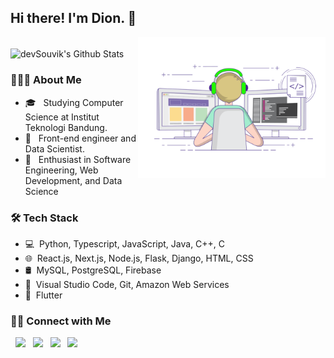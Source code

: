 <h2> Hi there! I'm Dion. 👋</h2>
<img align="right" alt="GIF" src="https://raw.githubusercontent.com/devSouvik/devSouvik/master/gif3.gif" width="300"/>
<br>

<img align="center" src="https://github-readme-stats.vercel.app/api?username=dionisiusdh&include_all_commits=true&count_private=true&show_icons=true&line_height=20&title_color=7A7ADB&icon_color=2234AE&text_color=D3D3D3&bg_color=0,000000,130F40" alt="devSouvik's Github Stats">

<h3> 👨🏻‍💻 About Me </h3>

- 🎓 &nbsp; Studying Computer Science at Institut Teknologi Bandung.
- 💼 &nbsp; Front-end engineer and Data Scientist.
- 🌱 &nbsp; Enthusiast in Software Engineering, Web Development, and Data Science

<h3>🛠 Tech Stack</h3>

- 💻&nbsp; Python, Typescript, JavaScript, Java, C++, C
- 🌐&nbsp; React.js, Next.js, Node.js, Flask, Django, HTML, CSS
- 🛢&nbsp; MySQL, PostgreSQL, Firebase
- 🔧&nbsp; Visual Studio Code, Git, Amazon Web Services
- 📱&nbsp; Flutter

<h3> 🤝🏻 Connect with Me </h3>
<p>
&nbsp; <a href="https://dionisiusdarryl.live" target="_blank" rel="noopener noreferrer"><img src="https://img.icons8.com/plasticine/100/000000/developer.png" width="50" /></a> 
&nbsp; <a href="https://www.linkedin.com/in/dionisius-dh/" target="_blank" rel="noopener noreferrer"><img src="https://img.icons8.com/plasticine/100/000000/linkedin.png" width="50" /></a>
&nbsp; <a href="mailto:dionisius.dh28@gmail.com" target="_blank" rel="noopener noreferrer"><img src="https://img.icons8.com/plasticine/100/000000/gmail.png"  width="50" /></a>
&nbsp; <a href="https://www.instagram.com/dionisius.dh/" target="_blank" rel="noopener noreferrer"><img src="https://img.icons8.com/plasticine/100/000000/instagram-new.png" width="50" /></a>
</p>
